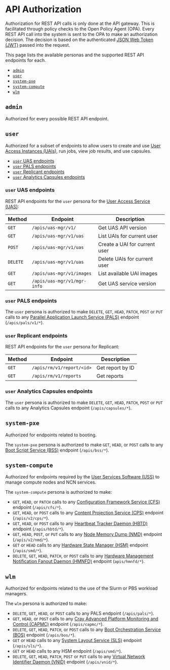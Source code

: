 # API Authorization

Authorization for REST API calls is only done at the API gateway. This is facilitated through policy checks to the Open Policy Agent \(OPA\).
Every REST API call into the system is sent to the OPA to make an authorization decision.
The decision is based on the authenticated [JSON Web Token (JWT)](../../glossary.md#json-web-token-jwt) passed into the request.

This page lists the available personas and the supported REST API endpoints for each.

- [`admin`](#admin)
- [`user`](#user)
- [`system-pxe`](#system-pxe)
- [`system-compute`](#system-compute)
- [`wlm`](#wlm)

## `admin`

Authorized for every possible REST API endpoint.

## `user`

Authorized for a subset of endpoints to allow users to create and use [User Access Instances (UAIs)](../../glossary.md#user-access-instance-uai),
run jobs, view job results, and use capsules.

- [`user` UAS endpoints](#user-uas-endpoints)
- [`user` PALS endpoints](#user-pals-endpoints)
- [`user` Replicant endpoints](#user-replicant-endpoints)
- [`user` Analytics Capsules endpoints](#user-analytics-capsules-endpoints)

### `user` UAS endpoints

REST API endpoints for the `user` persona for the [User Access Service (UAS)](../../glossary.md#user-access-service-uas):

| Method   | Endpoint                    | Description |
| -------- | --------------------------- | ----------- |
| `GET`    | `/apis/uas-mgr/v1/`         | Get UAS API version |
| `GET`    | `/apis/uas-mgr/v1/uas`      | List UAIs for current user |
| `POST`   | `/apis/uas-mgr/v1/uas`      | Create a UAI for current user |
| `DELETE` | `/apis/uas-mgr/v1/uas`      | Delete UAIs for current user |
| `GET`    | `/apis/uas-mgr/v1/images`   | List available UAI images |
| `GET`    | `/apis/uas-mgr/v1/mgr-info` | Get UAS service version |

### `user` PALS endpoints

The `user` persona is authorized to make `DELETE`, `GET`, `HEAD`, `PATCH`, `POST` or `PUT` calls to any
[Parallel Application Launch Service (PALS)](../../glossary.md#parallel-application-launch-service-pals) endpoint (`/apis/pals/v1/*`).

### `user` Replicant endpoints

REST API endpoints for the `user` persona for Replicant:

| Method   | Endpoint                    | Description |
| -------- | --------------------------- | ----------- |
| `GET`    | `/apis/rm/v1/report/<id>`   | Get report by ID |
| `GET`    | `/apis/rm/v1/reports`       | Get reports |

### `user` Analytics Capsules endpoints

The `user` persona is authorized to make `DELETE`, `GET`, `HEAD`, `PATCH`, `POST` or `PUT` calls to any Analytics Capsules endpoint (`/apis/capsules/*`).

## `system-pxe`

Authorized for endpoints related to booting.

The `system-pxe` persona is authorized to make `GET`, `HEAD`, or `POST` calls to any [Boot Script Service (BSS)](../../glossary.md#boot-script-service-bss) endpoint (`/apis/bss/*`).

## `system-compute`

Authorized for endpoints required by the [User Services Software (USS)](../../glossary.md#user-services-software-uss) to manage compute nodes and NCN services.

The `system-compute` persona is authorized to make:

- `GET`, `HEAD`, or `PATCH` calls to any [Configuration Framework Service (CFS)](../../glossary.md#configuration-framework-service-cfs) endpoint (`/apis/cfs/*`).
- `GET`, `HEAD`, or `POST` calls to any [Content Projection Service (CPS)](../../glossary.md#content-projection-service-cps) endpoint (`/apis/v2/cps/*`).
- `GET`, `HEAD`, or `POST` calls to any [Heartbeat Tracker Daemon (HBTD)](../../glossary.md#heartbeat-tracker-daemon-hbtd) endpoint (`/apis/hbtd/*`).
- `GET`, `HEAD`, `POST`, or `PUT` calls to any [Node Memory Dump (NMD)](../../glossary.md#node-memory-dump-nmd) endpoint (`/apis/v2/nmd/*`).
- `GET` or `HEAD` calls to any [Hardware State Manager (HSM)](../../glossary.md#hardware-state-manager-hsm) endpoint (`/apis/smd/*`).
- `DELETE`, `GET`, `HEAD`, `PATCH`, or `POST` calls to any
  [Hardware Management Notification Fanout Daemon (HMNFD)](../../glossary.md#hardware-management-notification-fanout-daemon-hmnfd) endpoint (`apis/hmnfd/*`).

## `wlm`

Authorized for endpoints related to the use of the Slurm or PBS workload managers.

The `wlm` persona is authorized to make:

- `DELETE`, `GET`, `HEAD`, or `POST` calls to any PALS endpoint (`/apis/pals/*`).
- `GET`, `HEAD`, or `POST` calls to any [Cray Advanced Platform Monitoring and Control (CAPMC)](../../glossary.md#cray-advanced-platform-monitoring-and-control-capmc)
  endpoint (`/apis/capmc/*`).
- `DELETE`, `GET`, `HEAD`, `PATCH`, or `POST` calls to any [Boot Orchestration Service (BOS)](../../glossary.md#boot-orchestration-service-bos) endpoint (`/apis/bos/*`).
- `GET` or `HEAD` calls to any [System Layout Service (SLS)](../../glossary.md#system-layout-service-sls) endpoint (`/apis/sls/*`).
- `GET` or `HEAD` calls to any HSM endpoint (`/apis/smd/*`).
- `DELETE`, `GET`, `HEAD`, `PATCH`, `POST` or `PUT` calls to any [Virtual Network Identifier Daemon (VNID)](../../glossary.md#virtual-network-identifier-daemon-vnid)
  endpoint (`/apis/vnid/*`).
